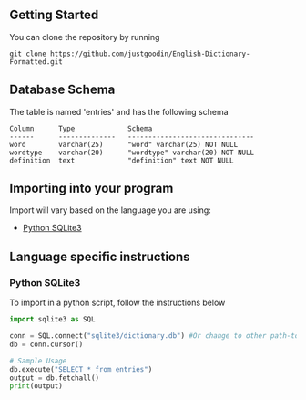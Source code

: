 ## Getting Started

You can clone the repository by running

`git clone https://github.com/justgoodin/English-Dictionary-Formatted.git`

## Database Schema

The table is named 'entries' and has the following schema

```sqlite
Column      Type             Schema
------      --------------   -------------------------------
word        varchar(25)      "word" varchar(25) NOT NULL
wordtype    varchar(20)      "wordtype" varchar(20) NOT NULL  
definition  text             "definition" text NOT NULL
```

## Importing into your program

Import will vary based on the language you are using: 

* [Python SQLite3](#Python) 

## Language specific instructions

### Python SQLite3

To import in a python script, follow the instructions below

```python
import sqlite3 as SQL

conn = SQL.connect("sqlite3/dictionary.db") #Or change to other path-to-.db-file
db = conn.cursor()

# Sample Usage
db.execute("SELECT * from entries")
output = db.fetchall()
print(output)
```



